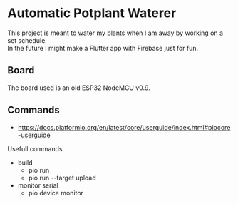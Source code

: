 # Automatic Potplant Waterer

This project is meant to water my plants when I am away by working on a set schedule.\
In the future I might make a Flutter app with Firebase just for fun.

## Board

The board used is an old ESP32 NodeMCU v0.9.

## Commands
- https://docs.platformio.org/en/latest/core/userguide/index.html#piocore-userguide

Usefull commands
- build 
    - pio run
    - pio run --target upload
- monitor serial
    - pio device monitor
